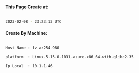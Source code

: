 
   
#### This Page Create at:

```bash

2023-02-08 - 23:23:13 UTC

```

#### Create By Machine:

```bash

Host Name : fv-az254-980

platform  : Linux-5.15.0-1031-azure-x86_64-with-glibc2.35

Ip Local  : 10.1.1.46

```

